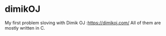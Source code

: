 # dimikOJ
My first problem sloving with Dimik OJ :https://dimikoj.com/
All of them are mostly written in C.
